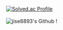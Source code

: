 [![Solved.ac Profile](http://mazassumnida.wtf/api/v2/generate_badge?boj=carzg)](https://solved.ac/carzg/)
<br> <br>
![jise8893's Github !](https://github-readme-stats.vercel.app/api?username=jise8893&show_icons=true&theme=radical)
 <div align=right>

 <br>


  </div>
